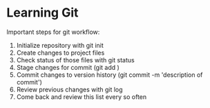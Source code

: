 # Learning Git

Important steps for git workflow:

1. Initialize repository with git init
2. Create changes to project files
3. Check status of those files with git status
4. Stage changes for commit (git add <file name>)
5. Commit changes to version history (git commit -m 'description of commit')
6. Review previous changes with git log
7. Come back and review this list every so often
